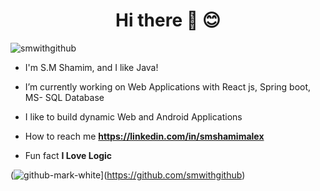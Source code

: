 <h1 align="center">Hi there 👋 😊</h1>

<p align="left"> <img src="https://komarev.com/ghpvc/?username=smwithgithub&label=Profile%20views&color=0e75b6&style=flat" alt="smwithgithub" /> </p>

- I'm S.M Shamim, and I like Java!

- I’m currently working on Web Applications with React js, Spring boot, MS- SQL Database

- I like to build dynamic Web and Android Applications

- How to reach me **https://linkedin.com/in/smshamimalex**

- Fun fact **I Love Logic**

(![github-mark-white](https://github.com/smwithgithub/SpringBoot-API-CRUD/assets/126904136/03f9c8f7-173c-402b-a502-206179dd42a5)](https://github.com/smwithgithub)
